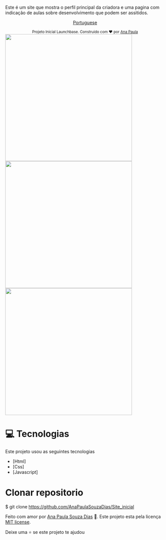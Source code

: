
Este é um site que mostra o perfil principal da criadora e uma pagina com indicação de aulas sobre desenvolvimento que podem ser assitidos.

<p align="center">
    <a href="README-pt.md">Portuguese</a>
 </p>

<div align="center">
  <sub> Projeto Inicial Launchbase. Construido com  ❤ por
    <a href="https://github.com/AnaPaulaSouzaDias">Ana Paula</a>  
  </sub>
</div>

<div>
   <img src="./.github/layout.png" width="400px">
   <img src="./.github/layout1.png" width="400px">
   <img src="./.github/layout2.png" width="400px">
</div>

# :computer: Tecnologias
Este projeto usou as seguintes tecnologias

* [Html]  
* [Css]
* [Javascript]   
     
# Clonar repositorio
$ git clone https://github.com/AnaPaulaSouzaDias/Site_inicial


Feito com amor por [Ana Paula Souza Dias](https://github.com/AnaPaulaSouzaDias) 🚀.
Este projeto esta pela licença [MIT license](./LICENSE).


Deixe uma ⭐ se este projeto te ajudou